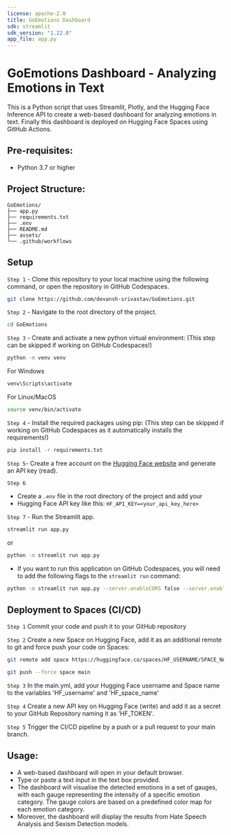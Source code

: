 ```yaml
---
license: apache-2.0
title: GoEmotions Dashboard
sdk: streamlit
sdk_version: "1.22.0"
app_file: app.py
---
```


# GoEmotions Dashboard - Analyzing Emotions in Text

This is a Python script that uses Streamlit, Plotly, and the Hugging Face Inference API to create a web-based dashboard for analyzing emotions in text. Finally this dashboard is deployed on Hugging Face Spaces using GitHub Actions.

## Pre-requisites:

- Python 3.7 or higher

## Project Structure:
```dir
GoEmotions/
├── app.py
├── requirements.txt
├── .env
├── README.md
├── assets/
└── .github/workflows
```

## Setup

`Step 1` - Clone this repository to your local machine using the following command, or open the repository in GitHub Codespaces.

```bash
git clone https://github.com/devansh-srivastav/GoEmotions.git
```

`Step 2` - Navigate to the root directory of the project.

```bash
cd GoEmotions
```

`Step 3` - Create and activate a new python virtual environment: (This step can be skipped if working on GitHub Codespaces!)

```bash
python -m venv venv
```

For Windows
```bash
venv\Scripts\activate
```

For Linux/MacOS

```bash
source venv/bin/activate
```

`Step 4` - Install the required packages using pip: (This step can be skipped if working on GitHub Codespaces as it automatically installs the requirements!)

```bash
pip install -r requirements.txt
```

`Step 5`- Create a free account on the [Hugging Face website](https://huggingface.co/) and generate an API key (read).

`Step 6`

- Create a `.env` file in the root directory of the project and add your
- Hugging Face API key like this: `HF_API_KEY=<your_api_key_here>`

`Step 7` - Run the Streamlit app.

```bash
streamlit run app.py
```

or 

```bash
python -m streamlit run app.py
```

- If you want to run this application on GitHub Codespaces, you will need to add the following flags to the `streamlit run` command:

```bash
python -m streamlit run app.py --server.enableCORS false --server.enableXsrfProtection false
```

## Deployment to Spaces (CI/CD)

`Step 1`
Commit your code and push it to your GitHub repository

`Step 2`
Create a new Space on Hugging Face, add it as an additional remote to git and force push your code on Spaces:

```bash
git remote add space https://huggingface.co/spaces/HF_USERNAME/SPACE_NAME
```

```bash
git push --force space main
```

`Step 3`
In the main.yml, add your Hugging Face username and Space name to the variables 'HF_username' and 'HF_space_name'

`Step 4`
Create a new API key on Hugging Face (write) and add it as a secret to your GitHub Repository naming it as 'HF_TOKEN'.

`Step 5`
Trigger the CI/CD pipeline by a push or a pull request to your main branch.

## Usage:

- A web-based dashboard will open in your default browser.
- Type or paste a text input in the text box provided.
- The dashboard will visualise the detected emotions in a set of gauges, with each gauge representing the intensity of a specific emotion category. The gauge colors are based on a predefined color map for each emotion category.
- Moreover, the dashboard will display the results from Hate Speech Analysis and Sexism Detection models. 
